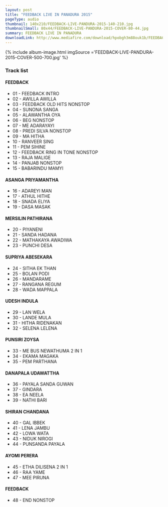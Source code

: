 ```yaml
---
layout: post
title: "FEEDBACK LIVE IN PANADURA 2015"
pageType: audio
thumbnail: 140x210/FEEDBACK-LIVE-PANDURA-2015-140-210.jpg
thumbnailSmall: 80x44/FEEDBACK-LIVE-PANDURA-2015-COVER-80-44.jpg
summary: FEEDBACK LIVE IN PANADURA 
downloadLink: http://www.mediafire.com/download/hpobgh3m88ouk1b/FEEDBACK_LIVE_IN_PANADURA_2015.rar
---
```



{% include album-image.html imgSource ='FEEDBACK-LIVE-PANDURA-2015-COVER-500-700.jpg' %}

### Track list 

#### FEEDBACK

- 01 - FEEDBACK INTRO  
- 02 - AWILLA AWILLA 
- 03 - FEEDBACK OLD HITS NONSTOP  
- 04 - SUNONA SANGA  
- 05 - ALAWANTHA OYA 
- 06 - BEG NONSTOP  
- 07 - ME ADARAYAYI  
- 08 - PREDI SILVA NONSTOP  
- 09 - MA HITHA 
- 10 - RANVEER SING  
- 11 - PEM SIHINE 
- 12 - FEEDBACK RING IN TONE NONSTOP  
- 13 - RAJA MALIGE  
- 14 - PANJAB NONSTOP  
- 15 - BABARINDU MAMYI 

####   ASANGA PRIYAMANTHA

- 16 - ADAREYI MAN  
- 17 - ATHUL HITHE 
- 18 - SNADA ELIYA  
- 19 - DASA MASAK  

####   MERSILIN PATHIRANA

- 20 - PIYANENI 
- 21 - SANDA HADANA 
- 22 - MATHAKAYA AWADIWA  
- 23 - PUNCHI DESA  

####   SUPRIYA ABESEKARA

- 24 - SITHA EK THAN  
- 25 - BOLAN PODI  
- 26 - MANDARAME  
- 27 - RANGANA REGUM  
- 28 - WADA MAPPALA  

####   UDESH INDULA

- 29 - LAN WELA  
- 30 - LANDE MULA  
- 31 - HITHA RIDENAKAN  
- 32 - SELENA LELENA  

####   PUNSIRI ZOYSA

- 33 - ME BUS NEWATHUMA 2 IN 1  
- 34 - EKAMA MAGAKA  
- 35 - PEM PARTHANA 

####   DANAPALA UDAWATTHA

- 36 - PAYALA SANDA GUWAN  
- 37 - GINDARA  
- 38 - EA NEELA  
- 39 - NATHI BARI  

####   SHIRAN CHANDANA

- 40 - GAL IBBEK 
- 41 - LENA JAMBU  
- 42 - LOWA WATA  
- 43 - NIDUK NIROGI  
- 44 - PUNSANDA PAYALA  

####   AYOMI PERERA

- 45 - ETHA DILISENA 2 IN 1  
- 46 - RAA YAME  
- 47 - MEE PIRUNA  


#### FEEDBACK

- 48 - END NONSTOP 








